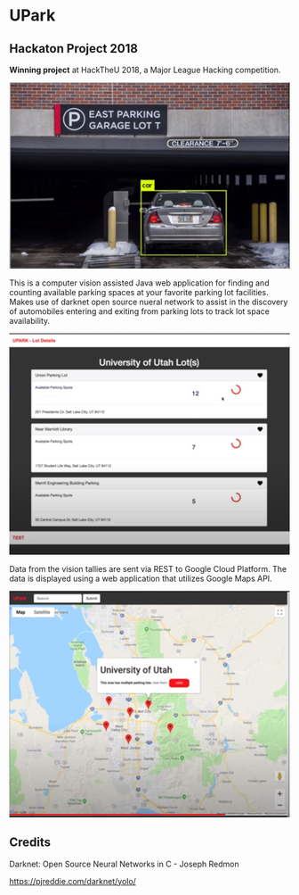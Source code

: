 # UPark
## Hackaton Project 2018

**Winning project** at HackTheU 2018, a Major League Hacking competition. 

![Missing Image](car.png)

This is a computer vision assisted Java web application for finding and counting available parking spaces at your favorite parking lot facilities. Makes use of darknet open source nueral network to assist in the discovery of automobiles entering and exiting from parking lots to track lot space availability. 

![Missing Image](lots.PNG)

Data from the vision tallies are sent via REST to Google Cloud Platform. The data is displayed using a web application that utilizes Google Maps API.

![Missing Image](map.png)


Credits
-----

Darknet: Open Source Neural Networks in C - Joseph Redmon

https://pjreddie.com/darknet/yolo/ 



